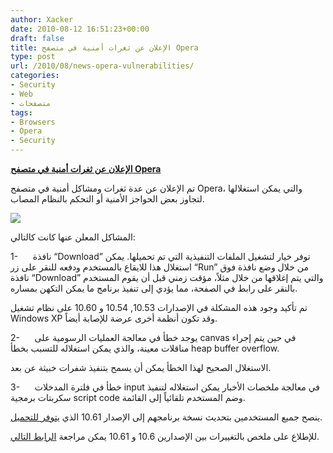 ```yaml
---
author: Xacker
date: 2010-08-12 16:51:23+00:00
draft: false
title: الإعلان عن ثغرات أمنية في متصفح Opera
type: post
url: /2010/08/news-opera-vulnerabilities/
categories:
- Security
- Web
- متصفحات
tags:
- Browsers
- Opera
- Security
---
```


**[الإعلان عن ثغرات أمنية في متصفح Opera](https://www.it-scoop.com/2010/08/news-opera-vulnerabilities/)**




تم الإعلان عن عدة ثغرات ومشاكل أمنية في متصفح Opera، والتي يمكن استغلالها لتجاوز بعض الحواجز الأمنية أو التحكم بالنظام المصاب.




[![](https://www.it-scoop.com/wp-content/uploads/2010/04/opera-logo.jpg)
](https://www.it-scoop.com/2010/08/news-opera-vulnerabilities/)


المشاكل المعلن عنها كانت كالتالي:

1-      نافذة “Download” توفر خيار لتشغيل الملفات التنفيذية التي تم تحميلها. يمكن استغلال هذا للايقاع بالمستخدم ودفعه للنقر على زر “Run” من خلال وضع نافذة فوق نافذة “Download” والتي يتم إغلاقها من خلال مثلاً، مؤقت زمني قبل أن يقوم المستخدم بالنقر على رابط في الصفحة، مما يؤدي إلى تنفيذ برنامج ما يمكن التكهن بمساره.

تم تأكيد وجود هذه المشكلة في الإصدارات 10.53, 10.54 و 10.60 على نظام تشغيل Windows XP وقد تكون أنظمة أخرى عرضة للإصابة أيضاً.

2-      يوجد خطأ في معالجة العمليات الرسومية على canvas في حين يتم إجراء مناقلات معينة، والذي يمكن استغلاله للتسبب بخطأ heap buffer overflow.

الاستغلال الصحيح لهذا الخطأ يمكن أن يسمح بتنفيذ شفرات خبيثة عن بعد.

3-      خطأ في فلترة المدخلات input في معالجة ملخصات الأخبار يمكن استغلاله لتنفيذ سكربتات برمجية script code وضم المستخدم تلقائياً إلى القائمة.

ينصح جميع المستخدمين بتحديث نسخة برنامجهم إلى الإصدار 10.61 الذي [يتوفر للتحميل](http://www.opera.com/browser/download/).

للإطلاع على ملخص بالتغييرات بين الإصدارين 10.6 و 10.61 يمكن مراجعة [الرابط التالي](http://www.opera.com/docs/changelogs/windows/1061/).
